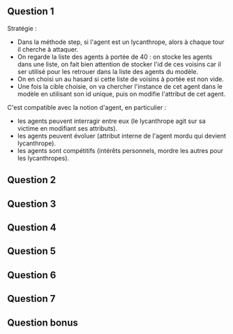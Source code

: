 ## Question 1
Stratégie :
- Dans la méthode step, si l'agent est un lycanthrope, alors à chaque tour il cherche à attaquer.
- On regarde la liste des agents à portée de 40 : on stocke les agents dans une liste, on fait bien attention de stocker l'id de ces voisins car il ser utilisé pour les retrouer dans la liste des agents du modèle.
- On en choisi un au hasard si cette liste de voisins à portée est non vide.
- Une fois la cible choisie, on va chercher l'instance de cet agent dans le modèle en utilisant son id unique, puis on modifie l'attribut de cet agent.

C'est compatible avec la notion d'agent, en particulier :
- les agents peuvent interragir entre eux (le lycanthrope agit sur sa victime en modifiant ses attributs).
- les agents peuvent évoluer (attribut interne de l'agent mordu qui devient lycanthrope).
- les agents sont compétitifs (intérêts personnels, mordre les autres pour les lycanthropes).

## Question 2

## Question 3

## Question 4

## Question 5

## Question 6

## Question 7

## Question bonus

